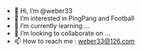 - 👋 Hi, I’m @weber33
- 👀 I’m interested in PingPang and Football
- 🌱 I’m currently learning ...
- 💞️ I’m looking to collaborate on ...
- 📫 How to reach me : weber33@126.com

<!---
weber33/weber33 is a ✨ special ✨ repository because its `README.md` (this file) appears on your GitHub profile.
You can click the Preview link to take a look at your changes.
--->
